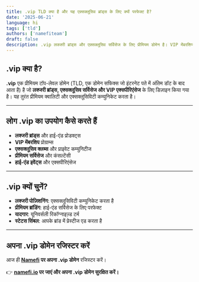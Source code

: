 ```yaml
---
title: .vip TLD क्या है और यह एक्सक्लूसिव ब्रांड्स के लिए क्यों परफेक्ट है?
date: '2025-06-21'
language: hi
tags: ['tld']
authors: ['namefiteam']
draft: false
description: .vip लक्जरी ब्रांड्स और एक्सक्लूसिव सर्विसेज के लिए प्रीमियम डोमेन है। VIP मेंबरशिप्स और हाई-एंड बिजनेसेस के लिए परफेक्ट।
---
```


## **.vip क्या है?**

**.vip** एक प्रीमियम टॉप-लेवल डोमेन (TLD, एक डोमेन सफिक्स जो इंटरनेट पते में अंतिम डॉट के बाद आता है) है जो **लक्जरी ब्रांड्स, एक्सक्लूसिव सर्विसेज और VIP एक्सपीरिएंसेज** के लिए डिज़ाइन किया गया है। यह तुरंत प्रीमियम क्वालिटी और एक्सक्लूसिविटी कम्युनिकेट करता है।

---

## **लोग .vip का उपयोग कैसे करते हैं**

* **लक्जरी ब्रांड्स** और हाई-एंड प्रोडक्ट्स
* **VIP मेंबरशिप** प्रोग्राम्स
* **एक्सक्लूसिव क्लब्स** और प्राइवेट कम्युनिटीज
* **प्रीमियम सर्विसेज** और कंसल्टेंसी
* **हाई-एंड इवेंट्स** और एक्सपीरिएंसेज

---

## **.vip क्यों चुनें?**

* **लक्जरी पोज़िशनिंग**: एक्सक्लूसिविटी कम्युनिकेट करता है
* **प्रीमियम ब्रांडिंग**: हाई-एंड सर्विसेज के लिए परफेक्ट
* **यादगार**: यूनिवर्सली रिकॉग्नाइज़्ड टर्म
* **स्टेटस सिंबल**: आपके ब्रांड में प्रेस्टीज एड करता है

---

## **अपना .vip डोमेन रजिस्टर करें**

आज ही **[Namefi](https://namefi.io) पर अपना .vip डोमेन** रजिस्टर करें।

👉 **[namefi.io](https://namefi.io) पर जाएं और अपना .vip डोमेन सुरक्षित करें।**